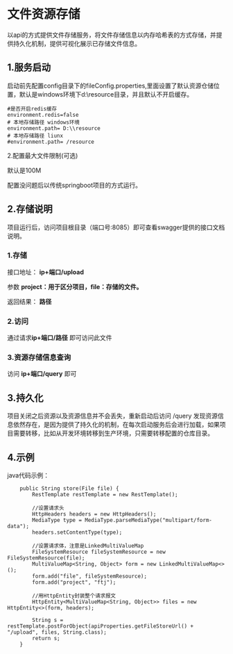 # 文件资源存储
以api的方式提供文件存储服务，将文件存储信息以内存哈希表的方式存储，并提供持久化机制，提供可视化展示已存储文件信息。
## 1.服务启动
启动前先配置config目录下的fileConfig.properties,里面设置了默认资源仓储位置，默认是windows环境下d:\resource目录，并且默认不开启缓存。

```
#是否开启redis缓存
environment.redis=false
# 本地存储路径 windows环境
environment.path= D:\\resource
# 本地存储路径 liunx
#environment.path= /resource
```
2.配置最大文件限制(可选)

默认是100M

配置没问题后以传统springboot项目的方式运行。
## 2.存储说明
项目运行后，访问项目根目录（端口号:8085）即可查看swagger提供的接口文档说明。

### 1.存储
接口地址：
**ip+端口/upload** 

参数 **project：用于区分项目，file：存储的文件。**

返回结果： **路径** 

### 2.访问

通过请求**ip+端口/路径**  即可访问此文件

### 3.资源存储信息查询
访问 **ip+端口/query** 即可

## 3.持久化

项目关闭之后资源以及资源信息并不会丢失，重新启动后访问 /query 发现资源信息依然存在，是因为提供了持久化的机制，在每次启动服务后会进行加载，如果项目需要转移，比如从开发环境转移到生产环境，只需要转移配置的仓库目录。


## 4.示例
java代码示例：

```
    public String store(File file) {
        RestTemplate restTemplate = new RestTemplate();

        //设置请求头
        HttpHeaders headers = new HttpHeaders();
        MediaType type = MediaType.parseMediaType("multipart/form-data");
        headers.setContentType(type);

        //设置请求体，注意是LinkedMultiValueMap
        FileSystemResource fileSystemResource = new FileSystemResource(file);
        MultiValueMap<String, Object> form = new LinkedMultiValueMap<>();
        form.add("file", fileSystemResource);
        form.add("project", "ftj");

        //用HttpEntity封装整个请求报文
        HttpEntity<MultiValueMap<String, Object>> files = new HttpEntity<>(form, headers);

        String s = restTemplate.postForObject(apiProperties.getFileStoreUrl() + "/upload", files, String.class);
        return s;
    }
```

